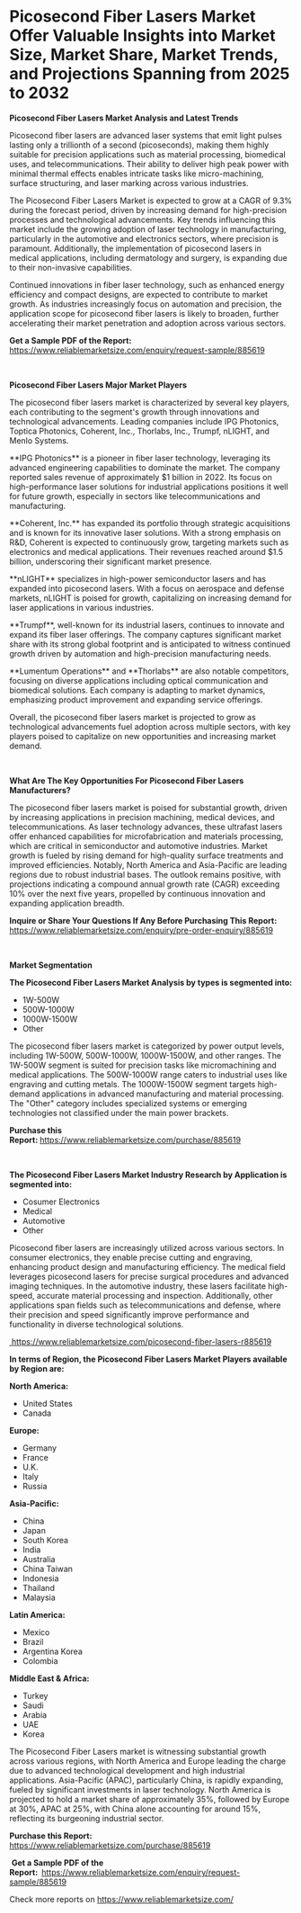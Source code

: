 <p><h1>Picosecond Fiber Lasers Market Offer Valuable Insights into Market Size, Market Share, Market Trends, and Projections Spanning from 2025 to 2032</h1></p><p><strong>Picosecond Fiber Lasers Market Analysis and Latest Trends</strong></p>
<p><p>Picosecond fiber lasers are advanced laser systems that emit light pulses lasting only a trillionth of a second (picoseconds), making them highly suitable for precision applications such as material processing, biomedical uses, and telecommunications. Their ability to deliver high peak power with minimal thermal effects enables intricate tasks like micro-machining, surface structuring, and laser marking across various industries.</p><p>The Picosecond Fiber Lasers Market is expected to grow at a CAGR of 9.3% during the forecast period, driven by increasing demand for high-precision processes and technological advancements. Key trends influencing this market include the growing adoption of laser technology in manufacturing, particularly in the automotive and electronics sectors, where precision is paramount. Additionally, the implementation of picosecond lasers in medical applications, including dermatology and surgery, is expanding due to their non-invasive capabilities.</p><p>Continued innovations in fiber laser technology, such as enhanced energy efficiency and compact designs, are expected to contribute to market growth. As industries increasingly focus on automation and precision, the application scope for picosecond fiber lasers is likely to broaden, further accelerating their market penetration and adoption across various sectors.</p></p>
<p><strong>Get a Sample PDF of the Report:&nbsp;</strong> <a href="https://www.reliablemarketsize.com/enquiry/request-sample/885619?utm_campaign=2955&utm_medium=2&utm_source=Github&utm_content=ia&utm_term=06042025&utm_id=picosecond-fiber-lasers">https://www.reliablemarketsize.com/enquiry/request-sample/885619</a></p>
<p>&nbsp;</p>
<p><strong>Picosecond Fiber Lasers Major Market Players</strong></p>
<p><p>The picosecond fiber lasers market is characterized by several key players, each contributing to the segment's growth through innovations and technological advancements. Leading companies include IPG Photonics, Toptica Photonics, Coherent, Inc., Thorlabs, Inc., Trumpf, nLIGHT, and Menlo Systems.</p><p>**IPG Photonics** is a pioneer in fiber laser technology, leveraging its advanced engineering capabilities to dominate the market. The company reported sales revenue of approximately $1 billion in 2022. Its focus on high-performance laser solutions for industrial applications positions it well for future growth, especially in sectors like telecommunications and manufacturing.</p><p>**Coherent, Inc.** has expanded its portfolio through strategic acquisitions and is known for its innovative laser solutions. With a strong emphasis on R&D, Coherent is expected to continuously grow, targeting markets such as electronics and medical applications. Their revenues reached around $1.5 billion, underscoring their significant market presence.</p><p>**nLIGHT** specializes in high-power semiconductor lasers and has expanded into picosecond lasers. With a focus on aerospace and defense markets, nLIGHT is poised for growth, capitalizing on increasing demand for laser applications in various industries.</p><p>**Trumpf**, well-known for its industrial lasers, continues to innovate and expand its fiber laser offerings. The company captures significant market share with its strong global footprint and is anticipated to witness continued growth driven by automation and high-precision manufacturing needs.</p><p>**Lumentum Operations** and **Thorlabs** are also notable competitors, focusing on diverse applications including optical communication and biomedical solutions. Each company is adapting to market dynamics, emphasizing product improvement and expanding service offerings.</p><p>Overall, the picosecond fiber lasers market is projected to grow as technological advancements fuel adoption across multiple sectors, with key players poised to capitalize on new opportunities and increasing market demand.</p></p>
<p>&nbsp;</p>
<p><strong>What Are The Key Opportunities For Picosecond Fiber Lasers Manufacturers?</strong></p>
<p><p>The picosecond fiber lasers market is poised for substantial growth, driven by increasing applications in precision machining, medical devices, and telecommunications. As laser technology advances, these ultrafast lasers offer enhanced capabilities for microfabrication and materials processing, which are critical in semiconductor and automotive industries. Market growth is fueled by rising demand for high-quality surface treatments and improved efficiencies. Notably, North America and Asia-Pacific are leading regions due to robust industrial bases. The outlook remains positive, with projections indicating a compound annual growth rate (CAGR) exceeding 10% over the next five years, propelled by continuous innovation and expanding application breadth.</p></p>
<p><strong>Inquire or Share Your Questions If Any Before Purchasing This Report:</strong> <a href="https://www.reliablemarketsize.com/enquiry/pre-order-enquiry/885619?utm_campaign=2955&utm_medium=2&utm_source=Github&utm_content=ia&utm_term=06042025&utm_id=picosecond-fiber-lasers">https://www.reliablemarketsize.com/enquiry/pre-order-enquiry/885619</a></p>
<p>&nbsp;</p>
<p><strong>Market Segmentation</strong></p>
<p><strong>The Picosecond Fiber Lasers Market Analysis by types is segmented into:</strong></p>
<p><ul><li>1W-500W</li><li>500W-1000W</li><li>1000W-1500W</li><li>Other</li></ul></p>
<p><p>The picosecond fiber lasers market is categorized by power output levels, including 1W-500W, 500W-1000W, 1000W-1500W, and other ranges. The 1W-500W segment is suited for precision tasks like micromachining and medical applications. The 500W-1000W range caters to industrial uses like engraving and cutting metals. The 1000W-1500W segment targets high-demand applications in advanced manufacturing and material processing. The "Other" category includes specialized systems or emerging technologies not classified under the main power brackets.</p></p>
<p><strong>Purchase this Report:&nbsp;</strong><a href="https://www.reliablemarketsize.com/purchase/885619?utm_campaign=2955&utm_medium=2&utm_source=Github&utm_content=ia&utm_term=06042025&utm_id=picosecond-fiber-lasers">https://www.reliablemarketsize.com/purchase/885619</a></p>
<p>&nbsp;</p>
<p><strong>The Picosecond Fiber Lasers Market Industry Research by Application is segmented into:</strong></p>
<p><ul><li>Cosumer Electronics</li><li>Medical</li><li>Automotive</li><li>Other</li></ul></p>
<p><p>Picosecond fiber lasers are increasingly utilized across various sectors. In consumer electronics, they enable precise cutting and engraving, enhancing product design and manufacturing efficiency. The medical field leverages picosecond lasers for precise surgical procedures and advanced imaging techniques. In the automotive industry, these lasers facilitate high-speed, accurate material processing and inspection. Additionally, other applications span fields such as telecommunications and defense, where their precision and speed significantly improve performance and functionality in diverse technological solutions.</p></p>
<p><a href="https://www.reliablemarketsize.com/picosecond-fiber-lasers-r885619?utm_campaign=2955&utm_medium=2&utm_source=Github&utm_content=ia&utm_term=06042025&utm_id=picosecond-fiber-lasers">&nbsp;https://www.reliablemarketsize.com/picosecond-fiber-lasers-r885619</a></p>
<p><strong>In terms of Region, the Picosecond Fiber Lasers Market Players available by Region are:</strong></p>
<p>
    <p> <strong> North America: </strong>
        <ul>
            <li>United States</li>
            <li>Canada</li>
        </ul>
        </p> 
    <p> <strong> Europe: </strong>
        <ul>
            <li>Germany</li>
            <li>France</li>
            <li>U.K.</li>
            <li>Italy</li>
            <li>Russia</li>
        </ul>
        </p> 
    <p> <strong> Asia-Pacific: </strong>
        <ul>
            <li>China</li>
            <li>Japan</li>
            <li>South Korea</li>
            <li>India</li>
            <li>Australia</li>
            <li>China Taiwan</li>
            <li>Indonesia</li>
            <li>Thailand</li>
            <li>Malaysia</li>
        </ul>
        </p> 
    <p> <strong> Latin America: </strong>
        <ul>
            <li>Mexico</li>
            <li>Brazil</li>
            <li>Argentina Korea</li>
            <li>Colombia</li>
        </ul>
        </p> 
    <p> <strong> Middle East & Africa: </strong>
        <ul>
            <li>Turkey</li>
            <li>Saudi</li>
            <li>Arabia</li>
            <li>UAE</li>
            <li>Korea</li>
        </ul>
    </p>
    </p>
<p><p>The Picosecond Fiber Lasers market is witnessing substantial growth across various regions, with North America and Europe leading the charge due to advanced technological development and high industrial applications. Asia-Pacific (APAC), particularly China, is rapidly expanding, fueled by significant investments in laser technology. North America is projected to hold a market share of approximately 35%, followed by Europe at 30%, APAC at 25%, with China alone accounting for around 15%, reflecting its burgeoning industrial sector.</p></p>
<p><strong>Purchase this Report: </strong><a href="https://www.reliablemarketsize.com/purchase/885619?utm_campaign=2955&utm_medium=2&utm_source=Github&utm_content=ia&utm_term=06042025&utm_id=picosecond-fiber-lasers">https://www.reliablemarketsize.com/purchase/885619</a></p>
<p>&nbsp;<strong>Get a Sample PDF of the Report:&nbsp;&nbsp;</strong><a href="https://www.reliablemarketsize.com/enquiry/request-sample/885619?utm_campaign=2955&utm_medium=2&utm_source=Github&utm_content=ia&utm_term=06042025&utm_id=picosecond-fiber-lasers">https://www.reliablemarketsize.com/enquiry/request-sample/885619</a></p>
<p><strong></strong></p>
<p>Check more reports on <a href="https://www.reliablemarketsize.com/?utm_campaign=2955&utm_medium=2&utm_source=Github&utm_content=ia&utm_term=06042025&utm_id=picosecond-fiber-lasers">https://www.reliablemarketsize.com/</a></p>